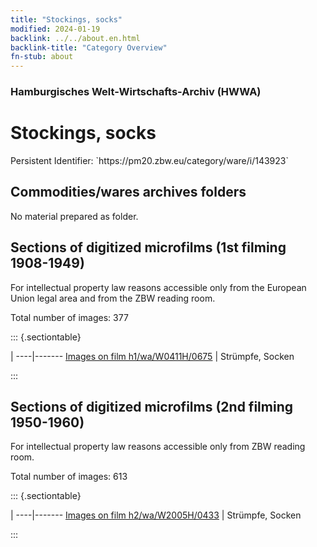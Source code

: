 ```yaml
---
title: "Stockings, socks"
modified: 2024-01-19
backlink: ../../about.en.html
backlink-title: "Category Overview"
fn-stub: about
---
```


### Hamburgisches Welt-Wirtschafts-Archiv (HWWA)

# Stockings, socks

<div class="hint">Persistent Identifier: `https://pm20.zbw.eu/category/ware/i/143923`</div>







## Commodities/wares archives folders





No material prepared as folder.



<a id="filmsections" />

## Sections of digitized microfilms (1st filming 1908-1949)

<p>For intellectual property law reasons accessible only from the European Union legal area and from the ZBW reading room.</p>



<p>Total number of images: 377</p>




::: {.sectiontable}

 | 
----|-------
<a class="btn" href="https://pm20.zbw.eu/film/h1/wa/W0411H/0675" rel="nofollow">Images on film h1/wa/W0411H/0675</a> | Strümpfe, Socken


:::




## Sections of digitized microfilms (2nd filming 1950-1960)

<p>For intellectual property law reasons accessible only from ZBW reading room.</p>



<p>Total number of images: 613</p>




::: {.sectiontable}

 | 
----|-------
<a class="btn" href="https://pm20.zbw.eu/film/h2/wa/W2005H/0433" rel="nofollow">Images on film h2/wa/W2005H/0433</a> | Strümpfe, Socken


:::
















